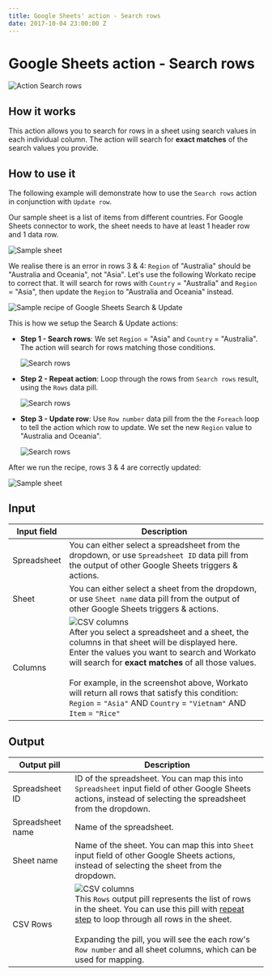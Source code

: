 ```yaml
---
title: Google Sheets' action - Search rows
date: 2017-10-04 23:00:00 Z
---
```


# Google Sheets action - Search rows
![Action Search rows](~@img/connectors/google-sheets/action-search-rows.png)

## How it works
This action allows you to search for rows in a sheet using search values in each individual column. The action will search for **exact matches** of the search values you provide.

## How to use it
The following example will demonstrate how to use the `Search rows` action in conjunction with `Update row`.

Our sample sheet is a list of items from different countries. For Google Sheets connector to work, the sheet needs to have at least 1 header row and 1 data row.

![Sample sheet](~@img/connectors/google-sheets/sample-sheet.png)

We realise there is an error in rows 3 & 4: `Region` of "Australia" should be "Australia and Oceania", not "Asia". Let's use the following Workato recipe to correct that. It will search for rows with `Country` = "Australia" and `Region` = "Asia", then update the `Region` to "Australia and Oceania" instead.

![Sample recipe of Google Sheets Search & Update ](~@img/connectors/google-sheets/sample-search-update-recipe.png)

This is how we setup the Search & Update actions:
- **Step 1 - Search rows**: We set `Region` = "Asia" and `Country` = "Australia". The action will search for rows matching those conditions.

   ![Search rows](~@img/connectors/google-sheets/sample-search-rows.png)

- **Step 2 - Repeat action**: Loop through the rows from `Search rows` result, using the `Rows` data pill.

    ![Search rows](~@img/connectors/google-sheets/sample-loop-rows.png)

- **Step 3 - Update row**: Use `Row number` data pill from the the `Foreach` loop to tell the action which row to update. We set the new `Region` value to "Australia and Oceania".

    ![Search rows](~@img/connectors/google-sheets/sample-update-row.png)

After we run the recipe, rows 3 & 4 are correctly updated:

![Sample sheet](~@img/connectors/google-sheets/sample-sheet-updated.png)

## Input
| Input field | Description |
|---|---|
| Spreadsheet | You can either select a spreadsheet from the dropdown, or use `Spreadsheet ID` data pill from the output of other Google Sheets triggers & actions. |
| Sheet | You can either select a sheet from the dropdown, or use `Sheet name` data pill from the output of other Google Sheets triggers & actions. |
| Columns | ![CSV columns](~@img/connectors/google-sheets/search-columns.png)<br>After you select a spreadsheet and a sheet, the columns in that sheet will be displayed here. Enter the values you want to search and Workato will search for **exact matches** of all those values.<br><br>For example, in the screenshot above, Workato will return all rows that satisfy this condition:<br>`Region` = `"Asia"` AND `Country` = `"Vietnam"` AND `Item` = `"Rice"` |

## Output
| Output pill | Description |
|---|---|
| Spreadsheet ID | ID of the spreadsheet. You can map this into `Spreadsheet` input field of other Google Sheets actions, instead of selecting the spreadsheet from the dropdown. |
| Spreadsheet name | Name of the spreadsheet. |
| Sheet name | Name of the sheet. You can map this into `Sheet` input field of other Google Sheets actions, instead of selecting the sheet from the dropdown. |
| CSV Rows | ![CSV columns](~@img/connectors/google-sheets/output-rows.png)<br>This `Rows` output pill represents the list of rows in the sheet. You can use this pill with [repeat step](/recipes/steps.md#repeat-step) to loop through all rows in the sheet.<br><br> Expanding the pill, you will see the each row's `Row number` and all sheet columns, which can be used for mapping. |
